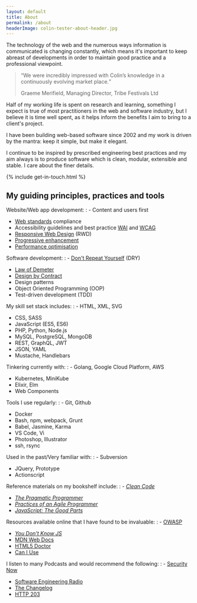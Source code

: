 ```yaml
---
layout: default
title: About
permalink: /about
headerImage: colin-tester-about-header.jpg
---
```


The technology of the web and the numerous ways information is communicated is changing constantly, which means it's important to keep abreast of developments in order to maintain good practice and a professional viewpoint.

<blockquote><q>We were incredibly impressed with Colin’s knowledge in a continuously evolving market place.</q><p class="by-line">Graeme Merifield, Managing Director, Tribe Festivals Ltd</p></blockquote>

Half of my working life is spent on research and learning, something I expect is true of most practitioners in the web and software industry, but I believe it is time well spent, as it helps inform the benefits I aim to bring to a client's project.

I have been building web-based software since 2002 and my work is driven by the mantra: keep it simple, but make it elegant.

I continue to be inspired by prescribed engineering best practices and my aim always is to produce software which is clean, modular, extensible and stable. I care about the finer details.

{% include get-in-touch.html %}


<div class="boxed" markdown="1">

## My guiding principles, practices and tools

Website/Web app development:
: - Content and users first
  - [Web standards](http://en.wikipedia.org/wiki/Web_standards "To Wikipedia: description of Web Standards.") compliance
  - Accessibility guidelines and best practice [WAI](http://www.w3.org/WAI/users/Overview.html "To W3C website: overview of Web Accessibility Initiative—Designing for Inclusion.") and [WCAG](http://www.w3.org/WAI/intro/wcag.php "To W3C website: overview of Web Content Accessibility Guidelines.")
  - [Responsive Web Design](http://en.wikipedia.org/wiki/Responsive_web_design "To Wikipedia: description of RWD, Responsive Website Design.") (RWD)
  - [Progressive enhancement](http://en.wikipedia.org/wiki/Progressive_enhancement "To Wikipedia: description of the Progressive Enhancement strategy.")
  - [Performance optimisation](http://en.wikipedia.org/wiki/Web_performance_optimization "To Wikipedia: description of Web performance optimisation.")

Software development:
: - [Don't Repeat Yourself](https://en.wikipedia.org/wiki/Don%27t_repeat_yourself) (DRY)
  - [Law of Demeter](https://en.wikipedia.org/wiki/Law_of_Demeter)
  - [Design by Contract](https://en.wikipedia.org/wiki/Design_by_contract)
  - Design patterns
  - Object Oriented Programming (OOP)
  - Test-driven development (TDD)

My skill set stack includes:
: - HTML, XML, SVG
  - CSS, SASS
  - JavaScript (ES5, ES6)
  - PHP, Python, Node.js
  - MySQL, PostgreSQL, MongoDB
  - REST, GraphQL, JWT
  - JSON, YAML
  - Mustache, Handlebars

Tinkering currently with:
: - Golang, Google Cloud Platform, AWS
  - Kubernetes, MiniKube
  - Elixir, Elm
  - Web Components

Tools I use regularly:
: - Git, Github
  - Docker
  - Bash, npm, webpack, Grunt
  - Babel, Jasmine, Karma
  - VS Code, Vi
  - Photoshop, Illustrator
  - ssh, rsync

Used in the past/Very familiar with:
: - Subversion
  - JQuery, Prototype
  - Actionscript

Reference materials on my bookshelf include:
: - [_Clean Code_](https://books.google.co.uk/books/about/Clean_Code.html?id=_i6bDeoCQzsC&source=kp_cover&redir_esc=y)
  - [_The Pragmatic Programmer_](https://en.wikipedia.org/wiki/The_Pragmatic_Programmer)
  - [_Practices of an Agile Programmer_](https://pragprog.com/book/pad/practices-of-an-agile-developer)
  - [_JavaScript: The Good Parts_](http://shop.oreilly.com/product/9780596517748.do)

Resources available online that I have found to be invaluable:
: - [OWASP](https://www.owasp.org/index.php/Main_Page)
  - [_You Don't Know JS_](https://github.com/getify/You-Dont-Know-JS)
  - [MDN Web Docs](https://developer.mozilla.org/en-US/)
  - [HTML5 Doctor](http://html5doctor.com/)
  - [Can I Use](https://caniuse.com/)

I listen to many Podcasts and would recommend the following:
: - [Security Now](https://twit.tv/shows/security-now)
  - [Software Engineering Radio](http://www.se-radio.net/)
  - [The Changelog](https://changelog.com/podcast)
  - [HTTP 203](https://developers.google.com/web/shows/http203/podcast/)

</div>
